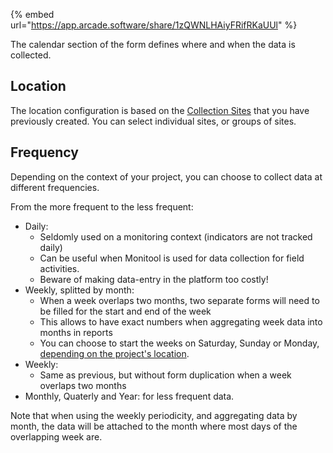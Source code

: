 {% embed url="https://app.arcade.software/share/1zQWNLHAiyFRifRKaUUl" %}

The calendar section of the form defines where and when the data is collected.

## Location

The location configuration is based on the [Collection Sites](./sites.md) that you have previously created. You can select individual sites, or groups of sites.

## Frequency

Depending on the context of your project, you can choose to collect data at different frequencies.

From the more frequent to the less frequent:

- Daily:
  - Seldomly used on a monitoring context (indicators are not tracked daily)
  - Can be useful when Monitool is used for data collection for field activities.
  - Beware of making data-entry in the platform too costly!
- Weekly, splitted by month:
  - When a week overlaps two months, two separate forms will need to be filled for the start and end of the week
  - This allows to have exact numbers when aggregating week data into months in reports
  - You can choose to start the weeks on Saturday, Sunday or Monday, [depending on the project's location](https://en.wikipedia.org/wiki/Week#/media/File:First_Day_of_Week_World_Map.svg).
- Weekly:
  - Same as previous, but without form duplication when a week overlaps two months
- Monthly, Quaterly and Year: for less frequent data.

Note that when using the weekly periodicity, and aggregating data by month, the data will be attached to the month where most days of the overlapping week are.
